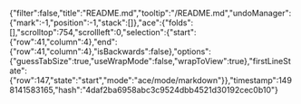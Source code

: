 {"filter":false,"title":"README.md","tooltip":"/README.md","undoManager":{"mark":-1,"position":-1,"stack":[]},"ace":{"folds":[],"scrolltop":754,"scrollleft":0,"selection":{"start":{"row":41,"column":4},"end":{"row":41,"column":4},"isBackwards":false},"options":{"guessTabSize":true,"useWrapMode":false,"wrapToView":true},"firstLineState":{"row":147,"state":"start","mode":"ace/mode/markdown"}},"timestamp":1498141583165,"hash":"4daf2ba6958abc3c9524dbb4521d30192cec0b10"}